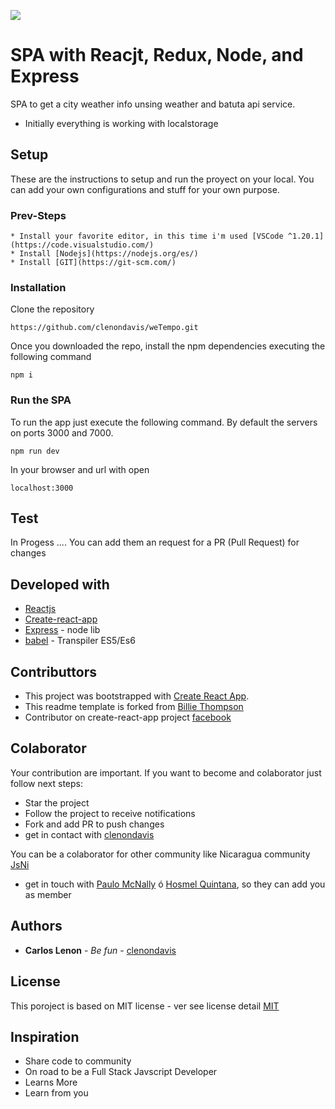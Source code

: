 ![](https://cdn-images-1.medium.com/max/1600/1*-NOQtyJAGQ1RNC3iVt_thA.png)

# SPA with Reacjt, Redux, Node, and Express

SPA to get a city weather info unsing weather and batuta api service.
* Initially everything is working with localstorage

## Setup

These are the instructions to setup and run the proyect on your local. You can add your own configurations and stuff for your own purpose.

### Prev-Steps

```
* Install your favorite editor, in this time i'm used [VSCode ^1.20.1](https://code.visualstudio.com/)
* Install [Nodejs](https://nodejs.org/es/)
* Install [GIT](https://git-scm.com/)
```

### Installation

Clone the repository

```
https://github.com/clenondavis/weTempo.git
```
Once you downloaded the repo, install the npm dependencies executing the following command

```
npm i
```

### Run the SPA

To run the app just execute the following command. By default the servers on ports 3000 and 7000.

```
npm run dev
```

In your browser and url with open 

```
localhost:3000
```

## Test

In Progess .... You can add them an request for a PR (Pull Request) for changes


## Developed with

* [Reactjs](https://reactjs.org/docs/getting-started.html)
* [Create-react-app](https://github.com/facebook/create-react-app)
* [Express](http://expressjs.com/es/starter/installing.html) - node lib
* [babel](https://babeljs.io/) - Transpiler ES5/Es6


## Contributtors

* This project was bootstrapped with [Create React App](https://github.com/facebookincubator/create-react-app).
* This readme template is forked from [Billie Thompson](https://gist.github.com/PurpleBooth)
* Contributor on create-react-app project [facebook](https://github.com/facebook)


## Colaborator

Your contribution are important. If you want to become and colaborator just follow next steps:
* Star the project
* Follow the project to receive notifications
* Fork and add PR to push changes
* get in contact with [clenondavis](https://github.com/clenondavis)

You can be a colaborator for other community like Nicaragua community [JsNi](https://github.com/js-ni)
* get in touch with [Paulo McNally](https://github.com/paulomcnally) ó [Hosmel Quintana](https://github.com/hosmelq), so they can add you as member


## Authors

* **Carlos Lenon** - *Be fun* - [clenondavis](https://github.com/clenondavis)

## License

This poroject is based on MIT license - ver see license detail [MIT](https://github.com/clenondavis/weTempo/blob/master/LICENSE)

## Inspiration

* Share code to community
* On road to be a Full Stack Javscript Developer
* Learns More
* Learn from you

